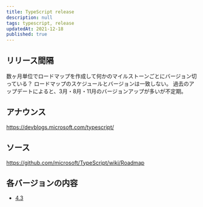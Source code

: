```yaml
---
title: TypeScript release
description: null
tags: typescript, release
updatedAt: 2021-12-18
published: true
---
```


## リリース間隔

数ヶ月単位でロードマップを作成して何かのマイルストーンごとにバージョン切っている？
ロードマップのスケジュールとバージョンは一致しない。
過去のアップデートによると、3月・8月・11月のバージョンアップが多いが不定期。

## アナウンス

https://devblogs.microsoft.com/typescript/

## ソース

https://github.com/microsoft/TypeScript/wiki/Roadmap

## 各バージョンの内容

- [4.3](update-typescript-4.3.md)
